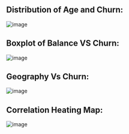 ## Distribution of Age and Churn:
![image](https://github.com/user-attachments/assets/225941c1-edbb-4e34-96ae-cdd7e9ca2d1a)

## Boxplot of Balance VS Churn:
![image](https://github.com/user-attachments/assets/4a649c99-a98c-4352-ae0d-0bf9ec18e26e)

## Geography Vs Churn:
![image](https://github.com/user-attachments/assets/c7d1d70d-58f0-415c-84a8-9fe166453f08)

## Correlation Heating Map:
![image](https://github.com/user-attachments/assets/e308c4f3-6473-4554-8f2e-fd70ee4a8297)

